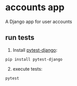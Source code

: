 # accounts app
A Django app for user accounts

## run tests
1. Install [pytest-django](https://pytest-django.readthedocs.io):

`pip install pytest-django`

2. execute tests:

`pytest`
